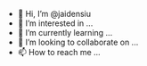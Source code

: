 - 👋 Hi, I’m @jaidensiu
- 👀 I’m interested in ...
- 🌱 I’m currently learning ...
- 💞️ I’m looking to collaborate on ...
- 📫 How to reach me ...

<!---
jaidensiu/jaidensiu is a ✨ special ✨ repository because its `README.md` (this file) appears on your GitHub profile.
You can click the Preview link to take a look at your changes.
--->
